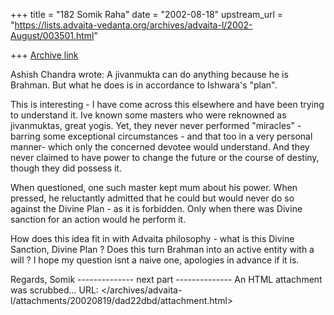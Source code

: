 +++
title = "182 Somik Raha"
date = "2002-08-18"
upstream_url = "https://lists.advaita-vedanta.org/archives/advaita-l/2002-August/003501.html"

+++
[Archive link](https://lists.advaita-vedanta.org/archives/advaita-l/2002-August/003501.html)

Ashish Chandra wrote:
A jivanmukta can do anything because he is Brahman. But what he does is in
accordance to Ishwara's "plan". 

This is interesting - I have come across this elsewhere and have been trying to understand it. Ive known some masters who were reknowned as jivanmuktas, great yogis. Yet, they never never performed "miracles" - barring some exceptional circumstances - and that too in a very personal manner- which only the concerned devotee would understand. And they never claimed to have power to change the future or the course of destiny, though they did possess it.

When questioned, one such master kept mum about his power. When pressed, he reluctantly admitted that he could but would never do so against the Divine Plan - as it is forbidden. Only when there was Divine sanction for an action would he perform it. 

How does this idea fit in with Advaita philosophy - what is this Divine Sanction, Divine Plan ? Does this turn Brahman into an active entity with a will ? I hope my question isnt a naive one, apologies in advance if it is.

Regards,
Somik
-------------- next part --------------
An HTML attachment was scrubbed...
URL: </archives/advaita-l/attachments/20020819/dad22dbd/attachment.html>
